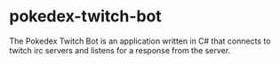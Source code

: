 # pokedex-twitch-bot
The Pokedex Twitch Bot is an application written in C# that connects to twitch irc servers and listens for a response from the server.
